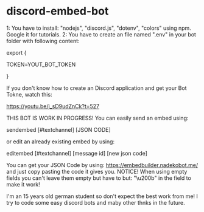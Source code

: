 # discord-embed-bot

1: You have to install: "nodejs", "discord.js", "dotenv", "colors" using npm. Google it for tutorials. 
2: You have to create an file named ".env" in your bot folder with following content:

export {

TOKEN=YOUT_BOT_TOKEN

}

If you don't know how to create an Discord application and get your Bot Tokne, watch this:

https://youtu.be/j_sD9udZnCk?t=527

THIS BOT IS WORK IN PROGRESS! You can easily send an embed using:

sendembed [#textchannel] [JSON CODE]

or edit an already existing embed by using:

editembed [#textchannel] [message id] [new json code]

You can get your JSON Code by using: https://embedbuilder.nadekobot.me/ and just copy pasting the code it gives you. 
NOTICE! When using empty fields you can't leave them empty but have to but: "\u200b" in the field to make it work!

I'm an 15 years old german student so don't expect the best work from me! I try to code some easy discord bots and maby other thnks in the future.
